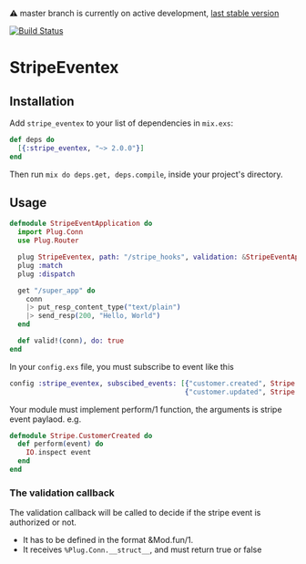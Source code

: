 :warning: master branch is currently on active development, [last stable version](https://github.com/gearnode/stripe_eventex/tree/1.0.0)

[![Build Status](https://travis-ci.org/gearnode/stripe_eventex.svg?branch=master)](https://travis-ci.org/gearnode/stripe_eventex)
# StripeEventex

## Installation

Add `stripe_eventex` to your list of dependencies in `mix.exs`:

```elixir
def deps do
  [{:stripe_eventex, "~> 2.0.0"}]
end
```

Then run `mix do deps.get, deps.compile`, inside your project's directory.

## Usage
```elixir
defmodule StripeEventApplication do
  import Plug.Conn
  use Plug.Router

  plug StripeEventex, path: "/stripe_hooks", validation: &StripeEventApplication.valid!/1
  plug :match
  plug :dispatch

  get "/super_app" do
    conn
    |> put_resp_content_type("text/plain")
    |> send_resp(200, "Hello, World")
  end

  def valid!(conn), do: true
end
```

In your `config.exs` file, you must subscribe to event like this

```elixir
config :stripe_eventex, subscibed_events: [{"customer.created", Stripe.CustomerCreated},
                                           {"customer.updated", Stripe.CustomerUpdated}]
```

Your module must implement perform/1 function, the arguments is stripe event paylaod.
e.g.

```elixir
defmodule Stripe.CustomerCreated do
  def perform(event) do
    IO.inspect event
  end
end
```

### The validation callback

The validation callback will be called to decide if the stripe event is authorized or not.

- It has to be defined in the format &Mod.fun/1.
- It receives `%Plug.Conn.__struct__`, and must return true or false
